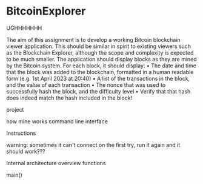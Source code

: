 # BitcoinExplorer

UGHHHHHHH

The aim of this assignment is to develop a working Bitcoin blockchain viewer application. This
should be similar in spirit to existing viewers such as the Blockchain Explorer, although the scope
and complexity is expected to be much smaller. The application should display blocks as they are
mined by the Bitcoin system. For each block, it should display:
• The date and time that the block was added to the blockchain, formatted in a human
readable form (e.g. 1st April 2023 at 20:40)
• A list of the transactions in the block, and the value of each transaction
• The nonce that was used to successfully hash the block, and the difficulty level
• Verify that that hash does indeed match the hash included in the block!

project 

  how mine works 
  command line interface 

Instructions 
  
  warning:
  sometimes it can't connect on the first try, run it again and it should work???

Internal architecture overview 
  functions 
  
  main()
